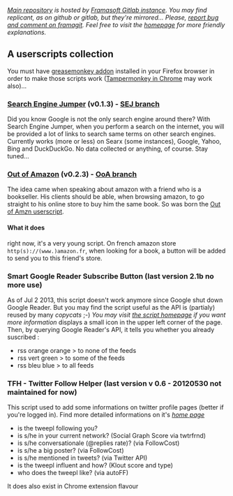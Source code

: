 *[Main repository](https://git.framasoft.org/sycom/userScripts) is hosted by [Framasoft Gitlab instance](https://git.framasoft.org). You may find replicant, as on github or gitlab, but they're mirrored... Please, [report bug and comment on framagit](https://git.framasoft.org/sycom/userScripts/issues). Feel free to visit the [homepage] for more friendly explanations.*
## A userscripts collection
You must have [greasemonkey addon](https://addons.mozilla.org/en/firefox/addon/greasemonkey/) installed in your Firefox browser in order to make those scripts work ([Tampermonkey in Chrome](https://chrome.google.com/webstore/detail/tampermonkey/dhdgffkkebhmkfjojejmpbldmpobfkfo) may work also)...



### [Search Engine Jumper](https://git.framasoft.org/sycom/userScripts/raw/master/SearchEngineJumper.user.js) (v0.1.3) - [SEJ branch](https://git.framasoft.org/sycom/userScripts/tree/SEJ)
Did you know Google is not the only search engine around there? With Search Engine Jumper, when you perform a search on the internet, you will be provided a lot of links to search same terms on other search engines. Currently works (more or less) on Searx (some instances), Google, Yahoo, Bing and DuckDuckGo. No data collected or anything, of course. Stay tuned...

### [Out of Amazon](https://git.framasoft.org/sycom/userScripts/raw/master/OutOfAmazon.user.js) (v0.2.3) - [OoA branch](https://git.framasoft.org/sycom/userScripts/tree/OoA)
The idea came when speaking about amazon with a friend who is a bookseller. His clients should be able, when browsing amazon, to go straight to his online store to buy him the same book. So was born the [Out of Am*z*n userscript](http://sycom.github.io/outOfAm-z-n).
#### What it does
right now, it's a very young script. On french amazon store `http(s)://(www.)amazon.fr`, when looking for a book, a button will be added to send you to this friend's store.

### Smart Google Reader Subscribe Button (last version 2.1b no more use)
As of Jul 2 2013, this script doesn't work anymore since Google shut down Google Reader. But you may find the script useful as the API is (partialy) reused by many *copycats* ;-)
*You may visit [the script homepage](http://sylvain.comte.online.fr/AirCarnet/?post/Smart-Google-Subscriber) if you want more information*
displays a small icon in the upper left corner of the page. Then, by querying Google Reader's API, it tells you whether you already suscribed :
* rss orange orange > to none of the feeds
* rss vert green > to some of the feeds
* rss bleu blue > to all feeds

### TFH - Twitter Follow Helper (last version v 0.6 - 20120530 not maintained for now)
This script used to add some informations on twitter profile pages (better if you're logged in).
Find more detailed informations on it's *[home page](bit.ly/scolProdTFH)*
* is the tweepl following you?
* is s/he in your current network? (Social Graph Score via twtrfrnd)
* is s/he conversationale (@replies rate)? (via FollowCost)
* is s/he a big poster? (via FollowCost)
* is s/he mentioned in tweets? (via Twitter API)
* is the tweepl influent and how? (Klout score and type)
* who does the tweepl like? (via autoFF)

It does also exist in Chrome extension flavour

[homepage]: https://sycom.gitlab.io/userScripts
